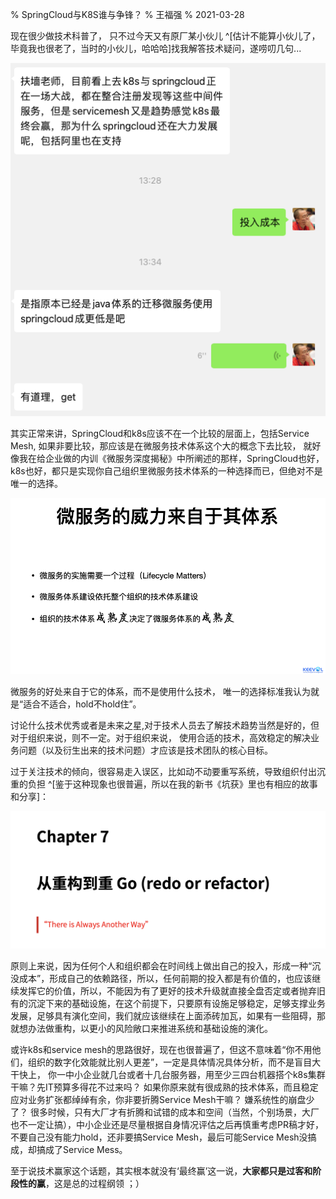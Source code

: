 % SpringCloud与K8S谁与争锋？
% 王福强
% 2021-03-28

现在很少做技术科普了， 只不过今天又有原厂某小伙儿 ^[估计不能算小伙儿了，毕竟我也很老了，当时的小伙儿，哈哈哈]找我解答技术疑问，遂唠叨几句...

![](images/16651616939786_.pic.jpg)

其实正常来讲，SpringCloud和k8s应该不在一个比较的层面上，包括Service Mesh, 如果非要比较，那应该是在微服务技术体系这个大的概念下去比较， 就好像我在给企业做的内训《微服务深度揭秘》中所阐述的那样，SpringCloud也好， k8s也好，都只是实现你自己组织里微服务技术体系的一种选择而已，但绝对不是唯一的选择。

![](images/16661616940349_.pic.jpg)

微服务的好处来自于它的体系，而不是使用什么技术， 唯一的选择标准我认为就是“适合不适合，hold不hold住”。

讨论什么技术优秀或者是未来之星,对于技术人员去了解技术趋势当然是好的，但对于组织来说，则不一定。对于组织来说， 使用合适的技术，高效稳定的解决业务问题（以及衍生出来的技术问题）才应该是技术团队的核心目标。

过于关注技术的倾向，很容易走入误区，比如动不动要重写系统，导致组织付出沉重的负担 ^[鉴于这种现象也很普遍，所以在我的新书《坑获》里也有相应的故事和分享]：

![](images/16671616940823_.pic.jpg)

原则上来说，因为任何个人和组织都会在时间线上做出自己的投入，形成一种“沉没成本”，形成自己的依赖路径，所以，任何前期的投入都是有价值的，也应该继续发挥它的价值，所以，不能因为有了更好的技术升级就直接全盘否定或者抛弃旧有的沉淀下来的基础设施，在这个前提下，只要原有设施足够稳定，足够支撑业务发展，足够具有演化空间，我们就应该继续在上面添砖加瓦，如果有一些阻碍，那就想办法做重构，以更小的风险敞口来推进系统和基础设施的演化。

或许k8s和service mesh的思路很好，现在也很普遍了，但这不意味着“你不用他们，组织的数字化效能就比别人更差”，一定是具体情况具体分析，而不是盲目大干快上， 你一中小企业就几台或者十几台服务器，用至少三四台机器搭个k8s集群干嘛？先IT预算多得花不过来吗？  如果你原来就有很成熟的技术体系，而且稳定应对业务扩张都绰绰有余，你非要折腾Service Mesh干嘛？ 嫌系统性的崩盘少了？ 很多时候，只有大厂才有折腾和试错的成本和空间（当然，个别场景，大厂也不一定让搞），中小企业还是尽量根据自身情况评估之后再慎重考虑PR稿才好，不要自己没有能力hold，还非要搞Service Mesh，最后可能Service Mesh没搞成，却搞成了Service Mess。

至于说技术赢家这个话题，其实根本就没有‘最终赢’这一说，**大家都只是过客和阶段性的赢**，这是总的过程纲领 ；）



